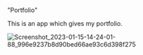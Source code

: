 "Portfolio"

This is an app which gives my portfolio.

![Screenshot_2023-01-15-14-24-01-88_996e9237b8d90bed66ae93c6d398f275](https://user-images.githubusercontent.com/63339028/212531423-f830e69b-0193-44a3-ad7c-42cb57aeb5c2.jpg)
